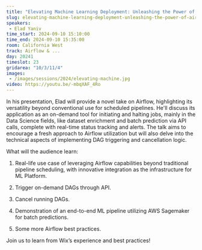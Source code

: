 ```yaml
---
title: "Elevating Machine Learning Deployment: Unleashing the Power of Airflow in Wix's ML Platform"
slug: elevating-machine-learning-deployment-unleashing-the-power-of-airflow-in-wix-s-ml-platform
speakers:
 - Elad Yaniv
time_start: 2024-09-10 15:10:00
time_end: 2024-09-10 15:35:00
room: California West
track: Airflow & ...
day: 20241
timeslot: 23
gridarea: "10/3/11/4"
images: 
 - /images/sessions/2024/elevating-machine.jpg
video: https://youtu.be/-mbqXAF_4Ro
---
```


In his presentation, Elad will provide a novel take on Airflow, highlighting its versatility beyond conventional use for scheduled pipelines. He'll discuss its application as an on-demand tool for initiating and halting jobs, mainly in the Data Science fields, like dataset enrichment and batch prediction via API calls, complete with real-time status tracking and alerts. The talk aims to encourage a fresh approach to Airflow utilization but will also delve into the technical aspects of implementing DAG triggering and cancellation logic.
 
What will the audience learn:
 
 1. Real-life use case of leveraging Airflow capabilities beyond traditional pipeline scheduling, with innovative integration as the infrastructure for ML Platform.
 
 2. Trigger on-demand DAGs through API.
 
 3. Cancel running DAGs.
 
 4. Demonstration of an end-to-end ML pipeline utilizing AWS Sagemaker for batch predictions.
 
 5. Some more Airflow best practices.
 
 
 
 Join us to learn from Wix’s experience and best practices!